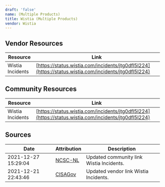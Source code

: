 ```yaml
---
draft: 'false'
name: (Multiple Products)
title: Wistia (Multiple Products)
vendor: Wistia
---
```


## Vendor Resources
| Resource | Link |
| --- | --- |
| Wistia Incidents | [https://status.wistia.com/incidents/jtg0dfl5l224](https://status.wistia.com/incidents/jtg0dfl5l224) |

## Community Resources
| Resource | Link |
| --- | --- |
| Wistia Incidents | [https://status.wistia.com/incidents/jtg0dfl5l224](https://status.wistia.com/incidents/jtg0dfl5l224) |


## Sources
| Date | Attribution | Description |
| --- | --- | --- |
| 2021-12-27 15:29:04 | [NCSC-NL](https://github.com/NCSC-NL/log4shell/blob/main/software/README.md) | Updated community link Wistia Incidents.  |
| 2021-12-21 22:43:46 | [CISAGov](https://raw.githubusercontent.com/cisagov/log4j-affected-db/develop/README.md) | Updated vendor link Wistia Incidents.  |
